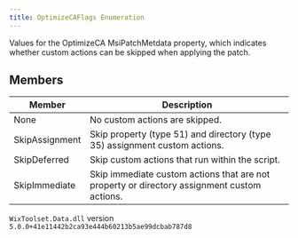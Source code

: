 ```yaml
---
title: OptimizeCAFlags Enumeration
---
```

Values for the OptimizeCA MsiPatchMetdata property, which indicates whether custom actions can be skipped when applying the patch.
## Members
| Member | Description |
| ------ | ----------- |
| None | No custom actions are skipped. |
| SkipAssignment | Skip property (type 51) and directory (type 35) assignment custom actions. |
| SkipDeferred | Skip custom actions that run within the script. |
| SkipImmediate | Skip immediate custom actions that are not property or directory assignment custom actions. |
`WixToolset.Data.dll` version `5.0.0+41e11442b2ca93e444b60213b5ae99dcbab787d8`
